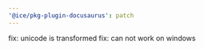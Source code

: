 ```yaml
---
'@ice/pkg-plugin-docusaurus': patch
---
```


fix: unicode is transformed
fix: can not work on windows
